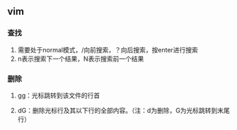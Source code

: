 ## vim

### 查找

1. 需要处于normal模式，/向前搜索，？向后搜索，按enter进行搜索
2. n表示搜索下一个结果，N表示搜索前一个结果

### 删除

1. gg：光标跳转到该文件的行首

2. dG：删除光标行及其以下行的全部内容。（注：d为删除，G为光标跳转到末尾行）
